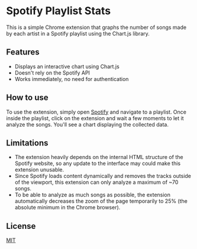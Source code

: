# Spotify Playlist Stats

This is a simple Chrome extension that graphs the number of songs made by each artist in a Spotify playlist using the Chart.js library.

## Features

- Displays an interactive chart using Chart.js
- Doesn't rely on the Spotify API
- Works immediately, no need for authentication

## How to use

To use the extension, simply open [Spotify](https://open.spotify.com/) and navigate to a playlist. Once inside the playlist, click on the extension and wait a few moments to let it analyze the songs. You'll see a chart displaying the collected data.

## Limitations

- The extension heavily depends on the internal HTML structure of the Spotify website, so any update to the interface may could make this extension unusable.
- Since Spotify loads content dynamically and removes the tracks outside of the viewport, this extension can only analyze a maximum of ~70 songs.
- To be able to analyze as much songs as possible, the extension automatically decreases the zoom of the page temporarily to 25% (the absolute minimum in the Chrome browser).

## License

[MIT](https://choosealicense.com/licenses/mit/)
